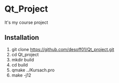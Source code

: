 # Qt_Project
It's my course project
## Installation

1. git clone https://github.com/desoff01/Qt_project.git
2. cd Qt_project
3. mkdir build
4. cd build
5. qmake ../Kursach.pro
6. make -j12
